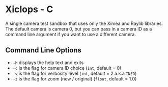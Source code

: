 # Xiclops - C

A single camera test sandbox that uses only the Ximea and Raylib libraries.
The default camera is camera 0, but you can pass in a camera ID as a command
line argument if you want to use a different camera.

## Command Line Options

- `-h` displays the help text and exits
- `-c` is the flag for camera ID choice (`int`, default = 0)
- `-v` is the flag for verbosity level (`int`, default = 2 a.k.a `INFO`)
- `-z` is the flag for zoom (new / original) (`float`, default = 1.0)
